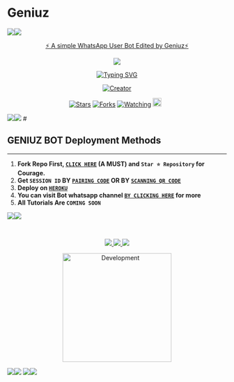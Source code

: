   # Geniuz
   <a><img src='https://i.imgur.com/LyHic3i.gif'/></a><a><img src='https://i.imgur.com/LyHic3i.gif'/></a>
<p align="center"> 
<u>⚡ A simple WhatsApp User Bot Edited by Geniuz⚡</u>
</p>
<p align="center">
<img src="https://files.catbox.moe/jd0s4p.jpg"/>       
<p align="center">
  <a href="https://git.io/typing-svg"><img src="https://readme-typing-svg.demolab.com?font=EB+Garamond&weight=800&size=28&duration=4000&pause=1000&random=false&width=435&lines=+•__GENIUZ+BOT+
                                        4__•;MULTI-DEVICE+WHATSAPP+BOT;EDITED+BY+DAVID+CYRIL;RELEASED+DATE+18%2F6%2F2024." alt="Typing SVG" /></a>
</p> 
<p align="center">
<a href="#"><img title="Creator" src="https://img.shields.io/badge/Creator-DAVID_CYRIL-red.svg?style=for-the-badge&logo=github"></a>
</p>
<p align="center">
<a href="https://github.com/DeeCeeXxx/Queen-Anita_V4/stargazers/"><img title="Stars" src="https://img.shields.io/github/stars/DeeCeeXxx/Itachi_Uchiha-Md?color=blue&style=flat-square"></a>
<a href="https://github.com/DeeCeeXxx/Queen-Anita_V4/network/members"><img title="Forks" src="https://img.shields.io/github/forks/DeeCeeXxx/Itachi_Uchiha-Md?color=yellow&style=flat-square"></a>
<a href="https://github.com/DeeCeeXxx/Queen-Anita_V4/watchers"><img title="Watching" src="https://img.shields.io/github/watchers/DeeCeeXxx/Itachi_Uchiha-Md?label=Watchers&color=red&style=flat-square"></a>
<a href="https://github.com/DeeCeeXxx/Queen-Anita_V4/graphs/commit-activity"><img height="20" src="https://img.shields.io/badge/Maintained-Yes-red.svg"></a>&nbsp;&nbsp;
</p>
<a><img src='https://i.imgur.com/LyHic3i.gif'/></a><a><img src='https://i.imgur.com/LyHic3i.gif'/></a>
#

## GENIUZ BOT Deployment Methods
---
1.  **Fork Repo First, [`CLICK HERE`](https://github.com/DeeCeeXxx/Queen-Anita_V4/fork) (A MUST) and `Star ⭐ Repository` for Courage.**
2.  **Get `SESSION ID` BY [`PAIRING CODE`](https://anita-v4-pairing-wumi.onrender.com) 
 OR BY [`SCANNING QR CODE`](https://gojousession-05ea27b8ff9a.herokuapp.com/wasiqr)** 
3. **Deploy on [`HEROKU`](https://dashboard.heroku.com/new?template=https://github.com/DeeCeeXxx/Queen-Anita_V4)**
8. **You can visit Bot whatsapp channel [`BY CLICKING HERE`](https://whatsapp.com/channel/0029VaeRru3ADTOEKPCPom0L) for more**
9. **All Tutorials Are `COMING SOON`**

<a><img src='https://i.imgur.com/LyHic3i.gif'/></a><a><img src='https://i.imgur.com/LyHic3i.gif'/></a>
 
 <br> 
<p align="center">
<a href="https://wa.me/2349066528353"><img src="https://img.shields.io/badge/Contact David-25D366?style=for-the-badge&logo=whatsapp&logoColor=white" />
<a href="https://whatsapp.com/channel/0029VaeRru3ADTOEKPCPom0L"><img src="https://img.shields.io/badge/Join Official Channel-25D366?style=for-the-badge&logo=whatsapp&logoColor=white" />
<a href="https://www.youtube.com/@DavidCyril_TECH"><img src="https://img.shields.io/badge/Subscribe-ff0000?style=for-the-badge&logo=youtube&logoColor=ff000000&link=https://www.youtube.com/@DavidCyril_TECH" /><br>
<p align="center">
<img alt="Development" width="250" src="https://media2.giphy.com/media/W9tBvzTXkQopi/giphy.gif?cid=6c09b952xu6syi1fyqfyc04wcfk0qvqe8fd7sop136zxfjyn&ep=v1_internal_gif_by_id&rid=giphy.gif&ct=g" /> </p>
<a><img src='https://i.imgur.com/LyHic3i.gif'/></a><a><img src='https://i.imgur.com/LyHic3i.gif'/></a>
<a><img src='https://i.imgur.com/LyHic3i.gif'/></a><a><img src='https://i.imgur.com/LyHic3i.gif'/></a>
